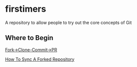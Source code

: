 # firstimers
A repository to allow people to try out the core concepts of Git

## Where to Begin

<a href="https://github.com/TomerPacific/firstimers/blob/master/guides/Fork-Clone-Commit-PR/commit-cycle.md">Fork->Clone-Commit->PR</a>

<a href="https://github.com/TomerPacific/firstimers/blob/master/guides/Sync-Fork/syncing-fork.md">How To Sync A Forked Repository</a>
